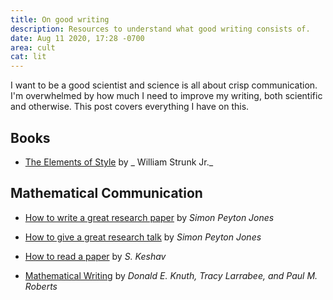```yaml
---
title: On good writing
description: Resources to understand what good writing consists of.
date: Aug 11 2020, 17:28 -0700
area: cult
cat: lit
---
```


I want to be a good scientist and science is all about crisp communication. I'm
overwhelmed by how much I need to improve my writing, both scientific and
otherwise. This post covers everything I have on this.

## Books

- [The Elements of Style](https://www.goodreads.com/book/show/11886303-the-elements-of-style) by _ William Strunk Jr._

## Mathematical Communication

- [How to write a great research paper](https://www.microsoft.com/en-us/research/academic-program/write-great-research-paper/) by _Simon Peyton Jones_

- [How to give a great research talk](https://www.microsoft.com/en-us/research/academic-program/give-great-research-talk/) by _Simon Peyton Jones_

- [How to read a paper](https://web.stanford.edu/class/ee384m/Handouts/HowtoReadPaper.pdf) by _S. Keshav_

- [Mathematical Writing](https://jmlr.csail.mit.edu/reviewing-papers/knuth_mathematical_writing.pdf) by _Donald E. Knuth, Tracy Larrabee, and Paul M. Roberts_
